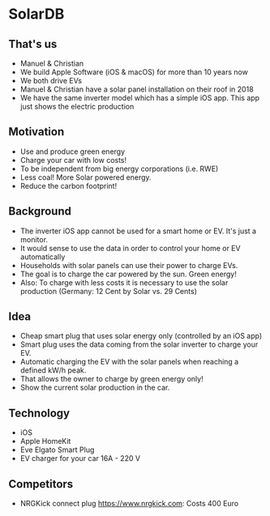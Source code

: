 # SolarDB

## That's us
* Manuel & Christian
* We build Apple Software (iOS & macOS) for more than 10 years now
* We both drive EVs
* Manuel & Christian have a solar panel installation on their roof in 2018
* We have the same inverter model which has a simple iOS app. This app just shows the electric production

## Motivation
* Use and produce green energy
* Charge your car with low costs!
* To be independent from big energy corporations (i.e. RWE) 
* Less coal! More Solar powered energy. 
* Reduce the carbon footprint!

## Background

* The inverter iOS app cannot be used for a smart home or EV. It's just a monitor.
* It would sense to use the data in order to control your home or EV automatically
* Households with solar panels can use their power to charge EVs. 
* The goal is to charge the car powered by the sun. Green energy!
* Also: To charge with less costs it is necessary to use the solar production (Germany: 12 Cent by Solar vs. 29 Cents)


## Idea
* Cheap smart plug that uses solar energy only (controlled by an iOS app) 
* Smart plug uses the data coming from the solar inverter to charge your EV.
* Automatic charging the EV with the solar panels when reaching a defined kW/h peak.
* That allows the owner to charge by green energy only!
* Show the current solar production in the car. 

## Technology
* iOS
* Apple HomeKit
* Eve Elgato Smart Plug
* EV charger for your car 16A - 220 V 


## Competitors 
* NRGKick connect plug https://www.nrgkick.com: Costs 400 Euro 
